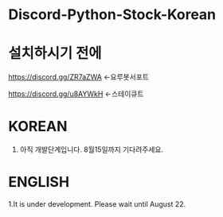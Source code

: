 # Discord-Python-Stock-Korean

# 설치하시기 전에
https://discord.gg/ZR7aZWA <-요루봇서포트

https://discord.gg/u8AYWkH <-스테이큐트

# KOREAN
1. 아직 개발단계입니다. 8월15일까지 기다려주세요.

# ENGLISH
1.It is under development. Please wait until August 22.
